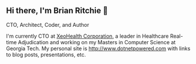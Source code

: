 ## Hi there, I'm Brian Ritchie 👋

CTO, Architect, Coder, and Author

I'm currently CTO at [XeoHealth Corporation](https://www.xeohealth.com), a leader in Healthcare Real-time Adjudication and working on my Masters in Computer Science at Georgia Tech. My personal site is http://www.dotnetpowered.com with links to blog posts, presentations, etc.


<!--
**dotnetpowered/dotnetpowered** is a ✨ _special_ ✨ repository because its `README.md` (this file) appears on your GitHub profile.

Here are some ideas to get you started:

- 🔭 I’m currently working on ...
- 🌱 I’m currently learning ...
- 👯 I’m looking to collaborate on ...
- 🤔 I’m looking for help with ...
- 💬 Ask me about ...
- 📫 How to reach me: ...
- 😄 Pronouns: ...
- ⚡ Fun fact: ...
-->
